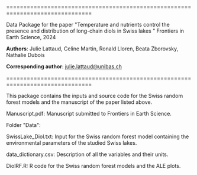 ===============================================================================

Data Package for the paper "Temperature and nutrients control the presence and distribution of long-chain diols in Swiss lakes "
Frontiers in Earth Science, 2024

**Authors**: Julie Lattaud, Celine Martin, Ronald Lloren, Beata Zborovsky, Nathalie Dubois

**Corresponding author**: julie.lattaud@unibas.ch

===============================================================================

This package contains the inputs and source code for the Swiss random forest models and the manuscript of the paper listed above.

Manuscript.pdf: Manuscript submitted to Frontiers in Earth Science.

Folder "Data":

SwissLake_Diol.txt: Input for the Swiss random forest model containing the environmental parameters of the studied Swiss lakes. 

data_dictionary.csv: Description of all the variables and their units.

DiolRF.R: R code for the Swiss random forest models and the ALE plots.


